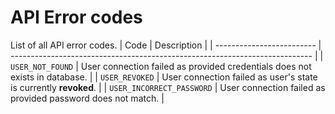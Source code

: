 # API Error codes

List of all API error codes.
| Code | Description |
| ------------------------- | --------------------------------------------------------------------------- |
| `USER_NOT_FOUND` | User connection failed as provided credentials does not exists in database. |
| `USER_REVOKED` | User connection failed as user's state is currently **revoked**. |
| `USER_INCORRECT_PASSWORD` | User connection failed as provided password does not match. |
